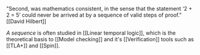 "Second, was mathematics consistent, in the sense that the statement ‘2 + 2 = 5’ could never be arrived at by a sequence of valid steps of proof." [[David Hilbert]]

_A sequence_ is often studied in [[Linear temporal logic]], which is the theoretical basis to [[Model checking]] and it's [[Verification]] tools such as [[TLA+]] and [[Spin]].